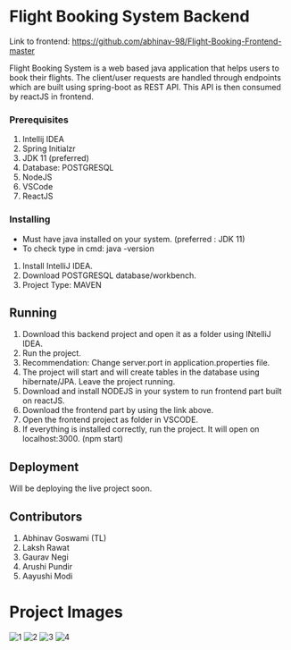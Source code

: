 # Flight Booking System Backend

Link to frontend: https://github.com/abhinav-98/Flight-Booking-Frontend-master

Flight Booking System is a web based java application that helps users to book their flights. The client/user requests are handled through endpoints which are built using spring-boot as REST API. This API is then consumed by reactJS in frontend.

### Prerequisites

1) Intellij IDEA
2) Spring Initialzr
4) JDK 11 (preferred)
5) Database: POSTGRESQL
6) NodeJS
7) VSCode
8) ReactJS


### Installing

* Must have java installed on your system. (preferred : JDK 11)
* To check type in cmd:
  java -version
1) Install IntelliJ IDEA.
2) Download POSTGRESQL database/workbench.
3) Project Type: MAVEN


## Running

1) Download this backend project and open it as a folder using INtelliJ IDEA.
2) Run the project.
3) Recommendation: Change server.port in application.properties file.
4) The project will start and will create tables in the database using hibernate/JPA. Leave the project running.
5) Download and install NODEJS in your system to run frontend part built on reactJS.
6) Download the frontend part by using the link above.
7) Open the frontend project as folder in VSCODE.
8) If everything is installed correctly, run the project. It will open on localhost:3000. (npm start)


## Deployment

Will be deploying the live project soon.

## Contributors
1) Abhinav Goswami (TL)
2) Laksh Rawat
3) Gaurav Negi
4) Arushi Pundir
5) Aayushi Modi

# Project Images
![1](https://user-images.githubusercontent.com/60566576/166874685-e898bbb9-cbda-4add-97f2-4420f9abb6a8.PNG)
![2](https://user-images.githubusercontent.com/60566576/166874746-98b53951-446a-4630-8d6c-62fb885a68c0.PNG)
![3](https://user-images.githubusercontent.com/60566576/166874757-d44b25df-7e95-48bb-b168-d91bb282b684.PNG)
![4](https://user-images.githubusercontent.com/60566576/166874769-a8dfb153-41c5-42d0-b180-8af4229afbd9.PNG)






 
